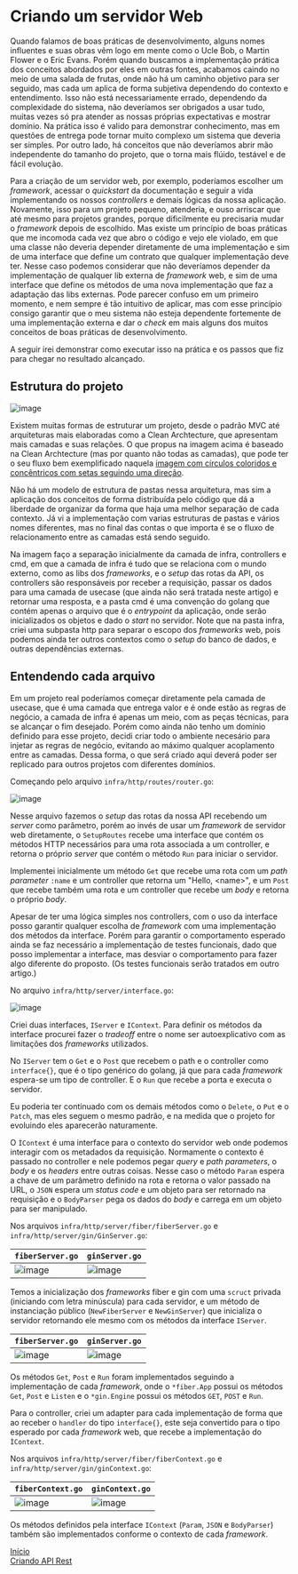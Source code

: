 # Criando um servidor Web

Quando falamos de boas práticas de desenvolvimento, alguns nomes influentes e suas obras vêm logo em mente como o Ucle Bob, o Martin Flower e o Eric Evans. Porém quando buscamos a implementação prática dos conceitos abordados por eles em outras fontes, acabamos caindo no meio de uma salada de frutas, onde não há um caminho objetivo para ser seguido, mas cada um aplica de forma subjetiva dependendo do contexto e entendimento. Isso não está necessariamente errado, dependendo da complexidade do sistema, não deveríamos ser obrigados a usar tudo, muitas vezes só pra atender as nossas próprias expectativas e mostrar domínio. Na prática isso é valido para demonstrar conhecimento, mas em questões de entrega pode tornar muito complexo um sistema que deveria ser simples. Por outro lado, há conceitos que não deveríamos abrir mão independente do tamanho do projeto, que o torna mais flúido, testável e de fácil evolução.

Para a criação de um servidor web, por exemplo, poderíamos escolher um _framework_, acessar o _quickstart_ da documentação e seguir a vida implementando os nossos _controllers_ e demais lógicas da nossa aplicação. Novamente, isso para um projeto pequeno, atenderia, e ouso arriscar que até mesmo para projetos grandes, porque dificilmente eu precisaria mudar o _framework_ depois de escolhido. Mas existe um princípio de boas práticas que me incomoda cada vez que abro o código e vejo ele violado, em que uma classe não deveria depender diretamente de uma implementação e sim de uma interface que define um contrato que qualquer implementação deve ter. Nesse caso podemos considerar que não deveríamos depender da implementação de qualquer lib externa de _framework_ web, e sim de uma interface que define os métodos de uma nova implementação que faz a adaptação das libs externas. Pode parecer confuso em um primeiro momento, e nem sempre é tão intuitivo de aplicar, mas com esse princípio consigo garantir que o meu sistema não esteja dependente fortemente de uma implementação externa e dar o _check_ em mais alguns dos muitos conceitos de boas práticas de desenvolvimento.

A seguir irei demonstrar como executar isso na prática e os passos que fiz para chegar no resultado alcançado.

## Estrutura do projeto

![image](https://github.com/user-attachments/assets/8405451c-98a0-4041-9107-0a47e34484ee)

Existem muitas formas de estruturar um projeto, desde o padrão MVC até arquiteturas mais elaboradas como a Clean Archtecture, que apresentam mais camadas e suas relações. O que propus na imagem acima é baseado na Clean Archtecture (mas por quanto não todas as camadas), que pode ter o seu fluxo bem exemplificado naquela [imagem com círculos coloridos e concêntricos com setas seguindo uma direção](https://blog.cleancoder.com/uncle-bob/2012/08/13/the-clean-architecture.html). 

Não há um modelo de estrutura de pastas nessa arquitetura, mas sim a aplicação dos conceitos de forma distribuída pelo código que dá a liberdade de organizar da forma que haja uma melhor separação de cada contexto. Já vi a implementação com varias estruturas de pastas e vários nomes diferentes, mas no final das contas o que importa é se o fluxo de relacionamento entre as camadas está sendo seguido.

Na imagem faço a separação inicialmente da camada de infra, controllers e cmd, em que a camada de infra é tudo que se relaciona com o mundo externo, como as libs dos _frameworks_, e o _setup_ das rotas da API, os controllers são responsáveis por receber a requisição, passar os dados para uma camada de usecase (que ainda não será tratada neste artigo) e retornar uma resposta, e a pasta cmd é uma convenção do golang que contém apenas o arquivo que é o _entrypoint_ da aplicação, onde serão inicializados os objetos e dado o _start_ no servidor. Note que na pasta infra, criei uma subpasta http para separar o escopo dos _frameworks_ web, pois podemos ainda ter outros contextos como o _setup_ do banco de dados, e outras dependências externas.

## Entendendo cada arquivo

Em um projeto real poderíamos começar diretamente pela camada de usecase, que é uma camada que entrega valor e é onde estão as regras de negócio, a camada de infra é apenas um meio, com as peças técnicas, para se alcançar o fim desejado. Porém como ainda não tenho um domínio definido para esse projeto, decidi criar todo o ambiente necesário para injetar as regras de negócio, evitando ao máximo qualquer acoplamento entre as camadas. Dessa forma, o que será criado aqui deverá poder ser replicado para outros projetos com diferentes domínios.

Começando pelo arquivo `infra/http/routes/router.go`:

![image](https://github.com/user-attachments/assets/597acf01-e375-44ec-9691-841065b67a13)


Nesse arquivo fazemos o _setup_ das rotas da nossa API recebendo um _server_ como parâmetro, porém ao invés de usar um _framework_ de servidor web diretamente, o `SetupRoutes` recebe uma interface que contém os métodos HTTP necessários para uma rota associada a um controller, e retorna o próprio _server_ que contém o método `Run` para iniciar o servidor. 

Implementei inicialmente um método `Get` que recebe uma rota com um _path parameter_ `:name` e um controller que retorna um "Hello, \<name\>", e um `Post` que recebe também uma rota e um controller que recebe um _body_ e retorna o próprio _body_.

Apesar de ter uma lógica simples nos controllers, com o uso da interface posso garantir qualquer escolha de _framework_ com uma implementação dos métodos da interface. Porém para garantir o comportamento esperado ainda se faz necessário a implementação de testes funcionais, dado que posso implementar a interface, mas desviar o comportamento para fazer algo diferente do proposto. (Os testes funcionais serão tratados em outro artigo.)

No arquivo `infra/http/server/interface.go`:

![image](https://github.com/user-attachments/assets/0d5ba8cd-f2f9-4a7a-86be-7d9551e2d307)

Criei duas interfaces, `IServer` e `IContext`. Para definir os métodos da interface procurei fazer o _tradeoff_ entre o nome ser autoexplicativo com as limitações dos _frameworks_ utilizados.

No `IServer` tem o `Get` e o `Post` que recebem o path e o controller como `interface{}`, que é o tipo genérico do golang, já que para cada _framework_ espera-se um tipo de controller. E o `Run` que recebe a porta e executa o servidor. 

Eu poderia ter continuado com os demais métodos como o `Delete`, o `Put` e o `Patch`, mas eles seguem o mesmo padrão, e na medida que o projeto for evoluindo eles aparecerão naturamente.

O `ÌContext` é uma interface para o contexto do servidor web onde podemos interagir com os metadados da requisição. Normamente o contexto é passado no controller e nele podemos pegar _query_ e _path parameters_, o _body_ e os _headers_ entre outras coisas. Nesse caso o método `Param` espera a chave de um parâmetro definido na rota e retorna o valor passado na URL, o `JSON` espera um _status code_ e um objeto para ser retornado na requisição e o `BodyParser` pega os dados do _body_ e carrega em um objeto para ser manipulado.

Nos arquivos `infra/http/server/fiber/fiberServer.go` e `infra/http/server/gin/GinServer.go`:

| `fiberServer.go`| `ginServer.go` |
|---|---|
|![image](https://github.com/user-attachments/assets/973f7e00-ce48-43e7-b224-0c61c37838e9)|![image](https://github.com/user-attachments/assets/1364458d-6621-4654-84b3-b98af8c7677f)|

Temos a inicialização dos _frameworks_ fiber e gin com uma `scruct` privada (iniciando com letra minúscula) para cada servidor, e um método de instanciação público (`NewFiberServer` e `NewGinServer`) que inicializa o servidor retornando ele mesmo com os métodos da interface `IServer`.  

| `fiberServer.go`| `ginServer.go` |
|---|---|
|![image](https://github.com/user-attachments/assets/ad74054e-4af5-4f80-98e5-5df54755982e)|![image](https://github.com/user-attachments/assets/4aa5b647-7dc7-43c9-b6a9-ac31226beb0e)|

Os métodos `Get`, `Post` e `Run` foram implementados seguindo a implementação de cada _framework_, onde o `*fiber.App` possui os métodos `Get`, `Post` e `Listen` e o `*gin.Engine` possui os métodos `GET`, `POST` e `Run`.

Para o controller, criei um adapter para cada implementação de forma que ao receber o `handler` do tipo `interface{}`, este seja convertido para o tipo esperado por cada _framework_ web, que recebe a implementação do `ÌContext`.

Nos arquivos `infra/http/server/fiber/fiberContext.go` e `infra/http/server/gin/ginContext.go`:

| `fiberContext.go`| `ginContext.go` |
|---|---|
|![image](https://github.com/user-attachments/assets/b7cbb1ac-4f8a-4d2e-a4ce-c2accae73bee)|![image](https://github.com/user-attachments/assets/89ff9657-09bb-4d64-a08f-2c9a565346bd)|

Os métodos definidos pela interface `IContext` (`Param`, `JSON` e `BodyParser`) também são implementados conforme o contexto de cada _framework_.  


[Início](./index.md)
<br>
[Criando API Rest](./rest-api.md)
